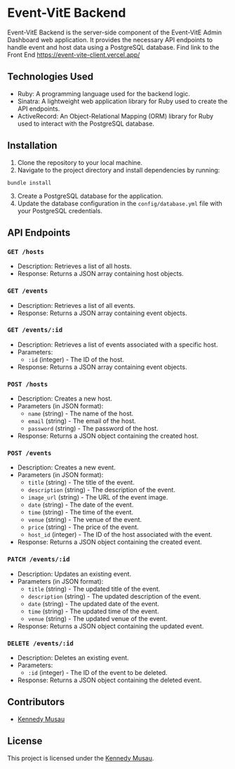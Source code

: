 # Event-VitE Backend

Event-VitE Backend is the server-side component of the Event-VitE Admin Dashboard web application. It provides the necessary API endpoints to handle event and host data using a PostgreSQL database. Find link to the Front End https://event-vite-client.vercel.app/

## Technologies Used

- Ruby: A programming language used for the backend logic.
- Sinatra: A lightweight web application library for Ruby used to create the API endpoints.
- ActiveRecord: An Object-Relational Mapping (ORM) library for Ruby used to interact with the PostgreSQL database.

## Installation

1. Clone the repository to your local machine.
2. Navigate to the project directory and install dependencies by running:

```
bundle install
```

3. Create a PostgreSQL database for the application.
4. Update the database configuration in the `config/database.yml` file with your PostgreSQL credentials.

## API Endpoints

### `GET /hosts`

- Description: Retrieves a list of all hosts.
- Response: Returns a JSON array containing host objects.

### `GET /events`

- Description: Retrieves a list of all events.
- Response: Returns a JSON array containing event objects.

### `GET /events/:id`

- Description: Retrieves a list of events associated with a specific host.
- Parameters:
  - `:id` (integer) - The ID of the host.
- Response: Returns a JSON array containing event objects.

### `POST /hosts`

- Description: Creates a new host.
- Parameters (in JSON format):
  - `name` (string) - The name of the host.
  - `email` (string) - The email of the host.
  - `password` (string) - The password of the host.
- Response: Returns a JSON object containing the created host.

### `POST /events`

- Description: Creates a new event.
- Parameters (in JSON format):
  - `title` (string) - The title of the event.
  - `description` (string) - The description of the event.
  - `image_url` (string) - The URL of the event image.
  - `date` (string) - The date of the event.
  - `time` (string) - The time of the event.
  - `venue` (string) - The venue of the event.
  - `price` (string) - The price of the event.
  - `host_id` (integer) - The ID of the host associated with the event.
- Response: Returns a JSON object containing the created event.

### `PATCH /events/:id`

- Description: Updates an existing event.
- Parameters (in JSON format):
  - `title` (string) - The updated title of the event.
  - `description` (string) - The updated description of the event.
  - `date` (string) - The updated date of the event.
  - `time` (string) - The updated time of the event.
  - `venue` (string) - The updated venue of the event.
- Response: Returns a JSON object containing the updated event.

### `DELETE /events/:id`

- Description: Deletes an existing event.
- Parameters:
  - `:id` (integer) - The ID of the event to be deleted.
- Response: Returns a JSON object containing the deleted event.

## Contributors

- [Kennedy Musau](https://github.com/Ken-Musau)

## License

This project is licensed under the [Kennedy Musau](https://github.com/Ken-Musau).
